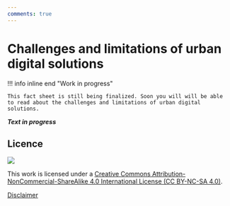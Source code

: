 ```yaml
---
comments: true
---
```


# Challenges and limitations of urban digital solutions

!!! info inline end "Work in progress"

    This fact sheet is still being finalized. Soon you will will be able to read about the challenges and limitations of urban digital solutions. 

***Text in progress***

## Licence
![](https://i.creativecommons.org/l/by-nc-sa/4.0/88x31.png)

This work is licensed under a [Creative Commons Attribution-NonCommercial-ShareAlike 4.0 International License (CC BY-NC-SA 4.0)](https://creativecommons.org/licenses/by-nc-sa/4.0/).

[Disclaimer](../../disclaimer.md)
